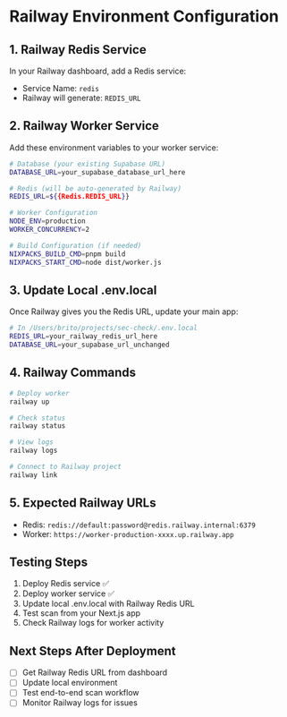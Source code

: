 # Railway Environment Configuration

## 1. Railway Redis Service
In your Railway dashboard, add a Redis service:
- Service Name: `redis`
- Railway will generate: `REDIS_URL`

## 2. Railway Worker Service  
Add these environment variables to your worker service:

```bash
# Database (your existing Supabase URL)
DATABASE_URL=your_supabase_database_url_here

# Redis (will be auto-generated by Railway)
REDIS_URL=${{Redis.REDIS_URL}}

# Worker Configuration
NODE_ENV=production
WORKER_CONCURRENCY=2

# Build Configuration (if needed)
NIXPACKS_BUILD_CMD=pnpm build
NIXPACKS_START_CMD=node dist/worker.js
```

## 3. Update Local .env.local
Once Railway gives you the Redis URL, update your main app:

```bash
# In /Users/brito/projects/sec-check/.env.local
REDIS_URL=your_railway_redis_url_here
DATABASE_URL=your_supabase_url_unchanged
```

## 4. Railway Commands
```bash
# Deploy worker
railway up

# Check status  
railway status

# View logs
railway logs

# Connect to Railway project
railway link
```

## 5. Expected Railway URLs
- Redis: `redis://default:password@redis.railway.internal:6379`
- Worker: `https://worker-production-xxxx.up.railway.app`

## Testing Steps
1. Deploy Redis service ✅
2. Deploy worker service ✅  
3. Update local .env.local with Railway Redis URL
4. Test scan from your Next.js app
5. Check Railway logs for worker activity

## Next Steps After Deployment
- [ ] Get Railway Redis URL from dashboard
- [ ] Update local environment
- [ ] Test end-to-end scan workflow
- [ ] Monitor Railway logs for issues